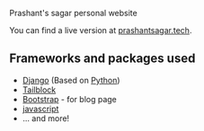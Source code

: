 Prashant's sagar personal website


You can find a live version at [prashantsagar.tech](prashanttech.herokuapp.com).

## Frameworks and packages used

- [Django](https://www.djangoproject.com/) (Based on [Python](https://www.python.org/))
- [Tailblock](https://tailblocks.cc/)
- [Bootstrap](https://getbootstrap.com/) - for blog page
- [javascript](https://www.javascript.com/)
- ... and more!
